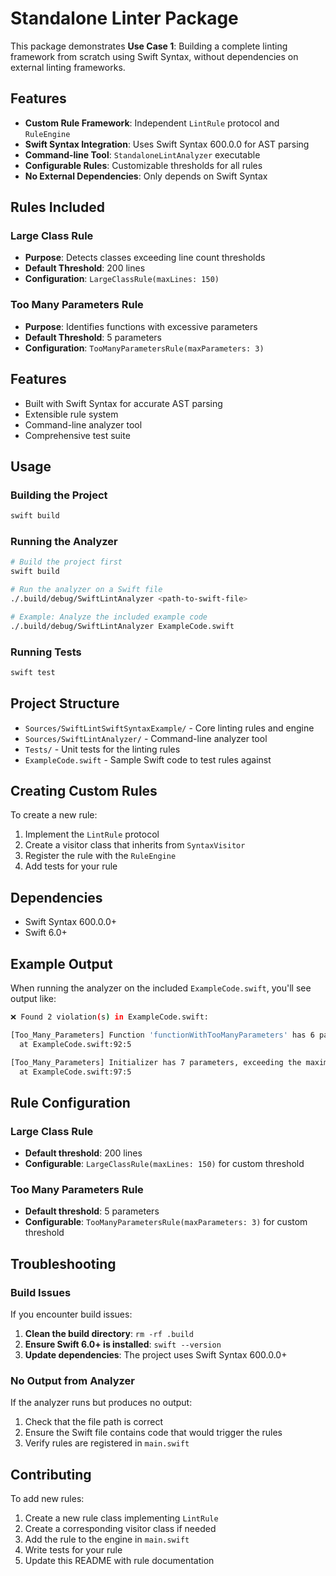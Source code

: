 # Standalone Linter Package

This package demonstrates **Use Case 1**: Building a complete linting framework from scratch using Swift Syntax, without dependencies on external linting frameworks.

## Features

- **Custom Rule Framework**: Independent `LintRule` protocol and `RuleEngine`
- **Swift Syntax Integration**: Uses Swift Syntax 600.0.0 for AST parsing  
- **Command-line Tool**: `StandaloneLintAnalyzer` executable
- **Configurable Rules**: Customizable thresholds for all rules
- **No External Dependencies**: Only depends on Swift Syntax

## Rules Included

### Large Class Rule
- **Purpose**: Detects classes exceeding line count thresholds
- **Default Threshold**: 200 lines
- **Configuration**: `LargeClassRule(maxLines: 150)`

### Too Many Parameters Rule  
- **Purpose**: Identifies functions with excessive parameters
- **Default Threshold**: 5 parameters
- **Configuration**: `TooManyParametersRule(maxParameters: 3)`

## Features

- Built with Swift Syntax for accurate AST parsing
- Extensible rule system
- Command-line analyzer tool
- Comprehensive test suite

## Usage

### Building the Project

```bash
swift build
```

### Running the Analyzer

```bash
# Build the project first
swift build

# Run the analyzer on a Swift file
./.build/debug/SwiftLintAnalyzer <path-to-swift-file>

# Example: Analyze the included example code
./.build/debug/SwiftLintAnalyzer ExampleCode.swift
```

### Running Tests

```bash
swift test
```

## Project Structure

- `Sources/SwiftLintSwiftSyntaxExample/` - Core linting rules and engine
- `Sources/SwiftLintAnalyzer/` - Command-line analyzer tool
- `Tests/` - Unit tests for the linting rules
- `ExampleCode.swift` - Sample Swift code to test rules against

## Creating Custom Rules

To create a new rule:

1. Implement the `LintRule` protocol
2. Create a visitor class that inherits from `SyntaxVisitor`
3. Register the rule with the `RuleEngine`
4. Add tests for your rule

## Dependencies

- Swift Syntax 600.0.0+
- Swift 6.0+

## Example Output

When running the analyzer on the included `ExampleCode.swift`, you'll see output like:

```bash
❌ Found 2 violation(s) in ExampleCode.swift:

[Too_Many_Parameters] Function 'functionWithTooManyParameters' has 6 parameters, exceeding the maximum of 5
  at ExampleCode.swift:92:5

[Too_Many_Parameters] Initializer has 7 parameters, exceeding the maximum of 5
  at ExampleCode.swift:97:5
```

## Rule Configuration

### Large Class Rule

- **Default threshold**: 200 lines
- **Configurable**: `LargeClassRule(maxLines: 150)` for custom threshold

### Too Many Parameters Rule

- **Default threshold**: 5 parameters
- **Configurable**: `TooManyParametersRule(maxParameters: 3)` for custom threshold

## Troubleshooting

### Build Issues

If you encounter build issues:

1. **Clean the build directory**: `rm -rf .build`
2. **Ensure Swift 6.0+ is installed**: `swift --version`
3. **Update dependencies**: The project uses Swift Syntax 600.0.0+

### No Output from Analyzer

If the analyzer runs but produces no output:

1. Check that the file path is correct
2. Ensure the Swift file contains code that would trigger the rules
3. Verify rules are registered in `main.swift`

## Contributing

To add new rules:

1. Create a new rule class implementing `LintRule`
2. Create a corresponding visitor class if needed
3. Add the rule to the engine in `main.swift`
4. Write tests for your rule
5. Update this README with rule documentation
